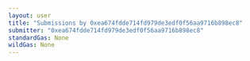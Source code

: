 ```yaml
---
layout: user
title: "Submissions by 0xea674fdde714fd979de3edf0f56aa9716b898ec8"
submitter: "0xea674fdde714fd979de3edf0f56aa9716b898ec8"
standardGas: None
wildGas: None
---
```

